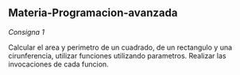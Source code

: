 ## Materia-Programacion-avanzada

*Consigna 1*

Calcular el area y perimetro de un cuadrado, de un rectangulo y una cirunferencia, utilizar funciones utilizando parametros.
Realizar las invocaciones de cada funcion.
